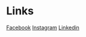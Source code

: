 # Links
[Facebook](https://www.facebook.com/yanal.shihabaldeen/)
[Instagram](https://www.instagram.com/y.shehab/)
[Linkedin](https://www.linkedin.com/in/yanalshihab/)

